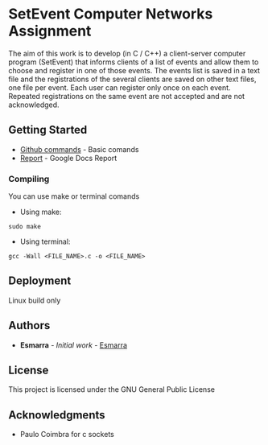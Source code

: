 # SetEvent Computer Networks Assignment

The aim of this work is to develop (in C / C++) a client-server computer program (SetEvent) that
informs clients of a list of events and allow them to choose and register in one of those events.
The events list is saved in a text file and the registrations of the several clients are saved on other
text files, one file per event.
Each user can register only once on each event. Repeated registrations on the same event are not
accepted and are not acknowledged.

## Getting Started
* [Github commands](https://confluence.atlassian.com/bitbucketserver/basic-git-commands-776639767.html) - Basic comands
* [Report]() - Google Docs Report
### Compiling

You can use make or terminal comands

* Using make:
```
sudo make
```

* Using terminal:
```
gcc -Wall <FILE_NAME>.c -o <FILE_NAME>
```

## Deployment

Linux build only

## Authors

* **Esmarra** - *Initial work* - [Esmarra](https://github.com/Esmarra)


## License

This project is licensed under the GNU General Public License

## Acknowledgments

* Paulo Coimbra for c sockets 

